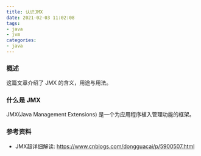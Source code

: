 ```yaml
---
title: 认识JMX
date: 2021-02-03 11:02:08
tags:
- java
- jvm
categories:
- java
---
```


### 概述

这篇文章介绍了 JMX 的含义，用途与用法。



### 什么是 JMX

JMX(Java Management Extensions) 是一个为应用程序植入管理功能的框架。



<!-- more -->



### 参考资料

- JMX超详细解读: <https://www.cnblogs.com/dongguacai/p/5900507.html> 



